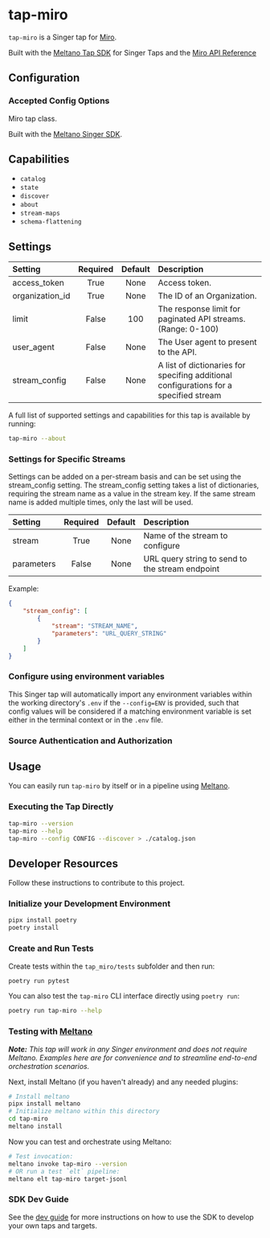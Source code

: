 # tap-miro

`tap-miro` is a Singer tap for [Miro](https://miro.com/).

Built with the [Meltano Tap SDK](https://sdk.meltano.com) for Singer Taps and the [Miro API Reference](https://developers.miro.com/reference/api-reference)

<!--

Developer TODO: Update the below as needed to correctly describe the install procedure. For instance, if you do not have a PyPi repo, or if you want users to directly install from your git repo, you can modify this step as appropriate.

## Installation

Install from PyPi:

```bash
pipx install tap-miro
```

Install from GitHub:

```bash
pipx install git+https://github.com/ORG_NAME/tap-miro.git@main
```

-->

## Configuration

### Accepted Config Options

<!--
Developer TODO: Provide a list of config options accepted by the tap.

This section can be created by copy-pasting the CLI output from:

```
tap-miro --about --format=markdown
```
-->

Miro tap class.

Built with the [Meltano Singer SDK](https://sdk.meltano.com).

## Capabilities

* `catalog`
* `state`
* `discover`
* `about`
* `stream-maps`
* `schema-flattening`

## Settings

| Setting             | Required | Default | Description |
|:--------------------|:--------:|:-------:|:------------|
| access_token        | True     | None    | Access token. |
| organization_id     | True     | None    | The ID of an Organization. |
| limit               | False    |     100 | The response limit for paginated API streams. (Range: 0-100) |
| user_agent          | False    | None    | The User agent to present to the API. |
| stream_config       | False    | None    | A list of dictionaries for specifing additional configurations for a specified stream

A full list of supported settings and capabilities for this tap is available by running:

```bash
tap-miro --about
```

### Settings for Specific Streams

Settings can be added on a per-stream basis and can be set using the stream_config setting. The stream_config setting takes a list of dictionaries, requiring the stream name as a value in the stream key. If the same stream name is added multiple times, only the last will be used.

| Setting             | Required | Default | Description |
|:--------------------|:--------:|:-------:|:------------|
| stream              | True     | None    | Name of the stream to configure |
| parameters          | False    | None    | URL query string to send to the stream endpoint |

Example:

```json
{
    "stream_config": [
        {
            "stream": "STREAM_NAME",
            "parameters": "URL_QUERY_STRING"
        }
    ]
}
```

### Configure using environment variables

This Singer tap will automatically import any environment variables within the working directory's
`.env` if the `--config=ENV` is provided, such that config values will be considered if a matching
environment variable is set either in the terminal context or in the `.env` file.

### Source Authentication and Authorization

<!--
Developer TODO: If your tap requires special access on the source system, or any special authentication requirements, provide those here.
-->

## Usage

You can easily run `tap-miro` by itself or in a pipeline using [Meltano](https://meltano.com/).

### Executing the Tap Directly

```bash
tap-miro --version
tap-miro --help
tap-miro --config CONFIG --discover > ./catalog.json
```

## Developer Resources

Follow these instructions to contribute to this project.

### Initialize your Development Environment

```bash
pipx install poetry
poetry install
```

### Create and Run Tests

Create tests within the `tap_miro/tests` subfolder and
  then run:

```bash
poetry run pytest
```

You can also test the `tap-miro` CLI interface directly using `poetry run`:

```bash
poetry run tap-miro --help
```

### Testing with [Meltano](https://www.meltano.com)

_**Note:** This tap will work in any Singer environment and does not require Meltano.
Examples here are for convenience and to streamline end-to-end orchestration scenarios._

<!--
Developer TODO:
Your project comes with a custom `meltano.yml` project file already created. Open the `meltano.yml` and follow any "TODO" items listed in
the file.
-->

Next, install Meltano (if you haven't already) and any needed plugins:

```bash
# Install meltano
pipx install meltano
# Initialize meltano within this directory
cd tap-miro
meltano install
```

Now you can test and orchestrate using Meltano:

```bash
# Test invocation:
meltano invoke tap-miro --version
# OR run a test `elt` pipeline:
meltano elt tap-miro target-jsonl
```

### SDK Dev Guide

See the [dev guide](https://sdk.meltano.com/en/latest/dev_guide.html) for more instructions on how to use the SDK to
develop your own taps and targets.

